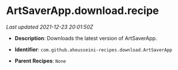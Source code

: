 # ArtSaverApp.download.recipe

_Last updated 2021-12-23 20:01:50Z_

- **Description**: Downloads the latest version of ArtSaverApp.

- **Identifier**: `com.github.ahousseini-recipes.download.ArtSaverApp`

- **Parent Recipes**: `None`
